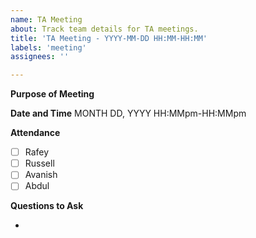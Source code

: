 ```yaml
---
name: TA Meeting
about: Track team details for TA meetings.
title: 'TA Meeting - YYYY-MM-DD HH:MM-HH:MM'
labels: 'meeting'
assignees: ''

---
```


**Purpose of Meeting**

**Date and Time**
MONTH DD, YYYY
HH:MMpm-HH:MMpm

**Attendance**

- [ ] Rafey
- [ ] Russell
- [ ] Avanish
- [ ] Abdul

**Questions to Ask**

-